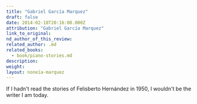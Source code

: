 ```yaml
---
title: "Gabriel García Marquez"
draft: false
date: 2014-02-18T20:16:00.000Z
attribution: "Gabriel García Marquez"
link_to_original:
nd_author_of_this_review:
related_author: .md
related_books:
  - book/piano-stories.md
description:
weight:
layout: noneía-marquez
---
```

If I hadn't read the stories of Felisberto Hernández in 1950, I wouldn't be the writer I am today.

